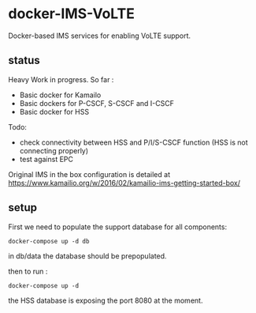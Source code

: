 # docker-IMS-VoLTE
Docker-based IMS services for enabling VoLTE support. 

## status

Heavy Work in progress. So far :
* Basic docker for Kamailo 
* Basic dockers for P-CSCF, S-CSCF and I-CSCF
* Basic docker for HSS

Todo: 
* check connectivity between HSS and P/I/S-CSCF function (HSS is not connecting properly)
* test against EPC

Original IMS in the box configuration is detailed at https://www.kamailio.org/w/2016/02/kamailio-ims-getting-started-box/

## setup 

First we need to populate the support database for all components:
```
docker-compose up -d db
```

in db/data the database should be prepopulated.

then to run :

```
docker-compose up -d
```

the HSS database is exposing the port 8080 at the moment.